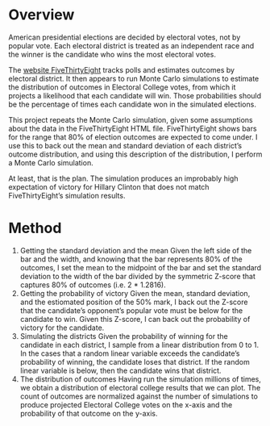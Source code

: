 # Overview
American presidential elections are decided by electoral votes, not
by popular vote. Each electoral district is treated as an independent race
and the winner is the candidate who wins the most electoral votes.

The [website FiveThirtyEight](http://projects.fivethirtyeight.com/2016-election-forecast/)
tracks polls and estimates outcomes by electoral district. It then
appears to run Monte Carlo simulations to estimate the distribution of outcomes in
Electoral College votes, from which it projects a likelihood that each
candidate will win. Those probabilities should be the percentage of
times each candidate won in the simulated elections.

This project repeats the Monte Carlo simulation, given some assumptions
about the data in the FiveThirtyEight HTML file. FiveThirtyEight shows
bars for the range that 80% of election outcomes are expected to come under.
I use this to back out the mean and standard deviation of each
district’s outcome distribution, and using this description of the
distribution, I perform a Monte Carlo simulation.

At least, that is the plan. The simulation produces an improbably
high expectation of victory for Hillary Clinton that does not
match FiveThirtyEight’s simulation results.

# Method
1. Getting the standard deviation and the mean
    Given the left side of the bar and the width, and knowing that 
    the bar represents 80% of the outcomes, I set the mean to the midpoint
    of the bar and set the standard deviation to the width of the bar
    divided by the symmetric Z-score that captures 80% of outcomes (i.e.
    2 * 1.2816).
2. Getting the probability of victory
    Given the mean, standard deviation, and the estiomated position
    of the 50% mark, I back out the Z-score that the candidate’s
    opponent’s popular vote must be below for the candidate to win.
    Given this Z-score, I can back out the probability of victory
    for the candidate.
3. Simulating the districts
    Given the probability of winning for the candidate in each district,
    I sample from a linear distribution from 0 to 1. In the cases that
    a random linear variable exceeds the candidate’s probability of winning,
    the candidate loses that district. If the random linear variable is 
    below, then the candidate wins that district.
4. The distribution of outcomes
    Having run the simulation millions of times, we obtain a distribution
    of electoral college results that we can plot. The count of outcomes
    are normalized against the number of simulations to produce 
    projected Electoral College votes on the x-axis and the probability
    of that outcome on the y-axis.
